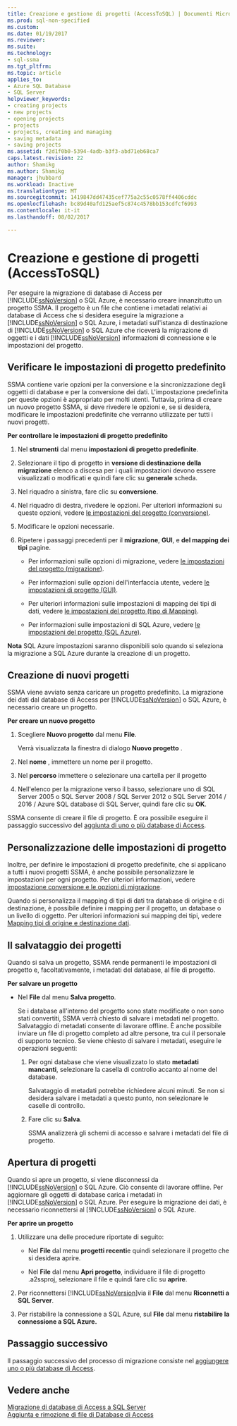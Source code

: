 ```yaml
---
title: Creazione e gestione di progetti (AccessToSQL) | Documenti Microsoft
ms.prod: sql-non-specified
ms.custom: 
ms.date: 01/19/2017
ms.reviewer: 
ms.suite: 
ms.technology:
- sql-ssma
ms.tgt_pltfrm: 
ms.topic: article
applies_to:
- Azure SQL Database
- SQL Server
helpviewer_keywords:
- creating projects
- new projects
- opening projects
- projects
- projects, creating and managing
- saving metadata
- saving projects
ms.assetid: f2d1f0b0-5394-4adb-b3f3-abd71eb68ca7
caps.latest.revision: 22
author: Shamikg
ms.author: Shamikg
manager: jhubbard
ms.workload: Inactive
ms.translationtype: MT
ms.sourcegitcommit: 1419847dd47435cef775a2c55c0578ff4406cddc
ms.openlocfilehash: bc89d40afd125aef5c874c4578bb153cdfcf6993
ms.contentlocale: it-it
ms.lasthandoff: 08/02/2017

---
```

# <a name="creating-and-managing-projects-accesstosql"></a>Creazione e gestione di progetti (AccessToSQL)
Per eseguire la migrazione di database di Access per [!INCLUDE[ssNoVersion](../../includes/ssnoversion_md.md)] o SQL Azure, è necessario creare innanzitutto un progetto SSMA. Il progetto è un file che contiene i metadati relativi ai database di Access che si desidera eseguire la migrazione a [!INCLUDE[ssNoVersion](../../includes/ssnoversion_md.md)] o SQL Azure, i metadati sull'istanza di destinazione di [!INCLUDE[ssNoVersion](../../includes/ssnoversion_md.md)] o SQL Azure che riceverà la migrazione di oggetti e i dati [!INCLUDE[ssNoVersion](../../includes/ssnoversion_md.md)] informazioni di connessione e le impostazioni del progetto.  
  
## <a name="reviewing-default-project-settings"></a>Verificare le impostazioni di progetto predefinito  
SSMA contiene varie opzioni per la conversione e la sincronizzazione degli oggetti di database e per la conversione dei dati. L'impostazione predefinita per queste opzioni è appropriato per molti utenti. Tuttavia, prima di creare un nuovo progetto SSMA, si deve rivedere le opzioni e, se si desidera, modificare le impostazioni predefinite che verranno utilizzate per tutti i nuovi progetti.  
  
**Per controllare le impostazioni di progetto predefinito**  
  
1.  Nel **strumenti** dal menu **impostazioni di progetto predefinite**.  
  
2.  Selezionare il tipo di progetto in **versione di destinazione della migrazione** elenco a discesa per i quali impostazioni devono essere visualizzati o modificati e quindi fare clic su **generale** scheda.  
  
3.  Nel riquadro a sinistra, fare clic su **conversione**.  
  
4.  Nel riquadro di destra, rivedere le opzioni. Per ulteriori informazioni su queste opzioni, vedere [le impostazioni del progetto (conversione)](http://msdn.microsoft.com/en-us/bcebc635-c638-4ddb-924c-b9ccfef86388).  
  
5.  Modificare le opzioni necessarie.  
  
6.  Ripetere i passaggi precedenti per il **migrazione**, **GUI**, e **del mapping dei tipi** pagine.  
  
    -   Per informazioni sulle opzioni di migrazione, vedere [le impostazioni del progetto (migrazione)](http://msdn.microsoft.com/en-us/4caebc9c-8680-4b99-a8fa-89c43161c95d).  
  
    -   Per informazioni sulle opzioni dell'interfaccia utente, vedere [le impostazioni di progetto (GUI)](http://msdn.microsoft.com/en-us/cf06baf1-8714-48a3-95dc-781f6ca53693).  
  
    -   Per ulteriori informazioni sulle impostazioni di mapping dei tipi di dati, vedere [le impostazioni del progetto (tipo di Mapping)](http://msdn.microsoft.com/en-us/b87b9683-abed-4677-8c50-18bdba704655).  
  
    -   Per informazioni sulle impostazioni di SQL Azure, vedere [le impostazioni del progetto (SQL Azure)](http://msdn.microsoft.com/en-us/bbb8a204-d0e4-4f0b-9709-271feb1f136e).  
  
**Nota** SQL Azure impostazioni saranno disponibili solo quando si seleziona la migrazione a SQL Azure durante la creazione di un progetto.  
  
## <a name="creating-new-projects"></a>Creazione di nuovi progetti  
SSMA viene avviato senza caricare un progetto predefinito. La migrazione dei dati dal database di Access per [!INCLUDE[ssNoVersion](../../includes/ssnoversion_md.md)] o SQL Azure, è necessario creare un progetto.  
  
**Per creare un nuovo progetto**  
  
1.  Scegliere **Nuovo progetto** dal menu **File**.  
  
    Verrà visualizzata la finestra di dialogo **Nuovo progetto** .  
  
2.  Nel **nome** , immettere un nome per il progetto.  
  
3.  Nel **percorso** immettere o selezionare una cartella per il progetto  
  
4.  Nell'elenco per la migrazione verso il basso, selezionare uno di SQL Server 2005 o SQL Server 2008 / SQL Server 2012 o SQL Server 2014 / 2016 / Azure SQL database di SQL Server, quindi fare clic su **OK**.  
  
SSMA consente di creare il file di progetto. È ora possibile eseguire il passaggio successivo del [aggiunta di uno o più database di Access](http://msdn.microsoft.com/en-us/e944c740-4c8a-4bc1-b0ed-be57bc06dced).  
  
## <a name="customizing-project-settings"></a>Personalizzazione delle impostazioni di progetto  
Inoltre, per definire le impostazioni di progetto predefinite, che si applicano a tutti i nuovi progetti SSMA, è anche possibile personalizzare le impostazioni per ogni progetto. Per ulteriori informazioni, vedere [impostazione conversione e le opzioni di migrazione](http://msdn.microsoft.com/en-us/0a7304df-2f35-4453-96ef-7ac83dea1167).  
  
Quando si personalizza il mapping di tipi di dati tra database di origine e di destinazione, è possibile definire i mapping per il progetto, un database o un livello di oggetto. Per ulteriori informazioni sui mapping dei tipi, vedere [Mapping tipi di origine e destinazione dati](http://msdn.microsoft.com/en-us/b362a075-16e7-423f-b63f-e1e9f02844a9).  
  
## <a name="saving-projects"></a>Il salvataggio dei progetti  
Quando si salva un progetto, SSMA rende permanenti le impostazioni di progetto e, facoltativamente, i metadati del database, al file di progetto.  
  
**Per salvare un progetto**  
  
-   Nel **File** dal menu **Salva progetto**.  
  
    Se i database all'interno del progetto sono state modificate o non sono stati convertiti, SSMA verrà chiesto di salvare i metadati nel progetto. Salvataggio di metadati consente di lavorare offline. È anche possibile inviare un file di progetto completo ad altre persone, tra cui il personale di supporto tecnico. Se viene chiesto di salvare i metadati, eseguire le operazioni seguenti:  
  
    1.  Per ogni database che viene visualizzato lo stato **metadati mancanti**, selezionare la casella di controllo accanto al nome del database.  
  
        Salvataggio di metadati potrebbe richiedere alcuni minuti. Se non si desidera salvare i metadati a questo punto, non selezionare le caselle di controllo.  
  
    2.  Fare clic su **Salva**.  
  
        SSMA analizzerà gli schemi di accesso e salvare i metadati del file di progetto.  
  
## <a name="opening-projects"></a>Apertura di progetti  
Quando si apre un progetto, si viene disconnessi da [!INCLUDE[ssNoVersion](../../includes/ssnoversion_md.md)] o SQL Azure. Ciò consente di lavorare offline. Per aggiornare gli oggetti di database carica i metadati in [!INCLUDE[ssNoVersion](../../includes/ssnoversion_md.md)] o SQL Azure. Per eseguire la migrazione dei dati, è necessario riconnettersi al [!INCLUDE[ssNoVersion](../../includes/ssnoversion_md.md)] o SQL Azure.  
  
**Per aprire un progetto**  
  
1.  Utilizzare una delle procedure riportate di seguito:  
  
    -   Nel **File** dal menu **progetti recenti**e quindi selezionare il progetto che si desidera aprire.  
  
    -   Nel **File** dal menu **Apri progetto**, individuare il file di progetto .a2ssproj, selezionare il file e quindi fare clic su **aprire**.  
  
2.  Per riconnettersi [!INCLUDE[ssNoVersion](../../includes/ssnoversion_md.md)]via il **File** dal menu **Riconnetti a SQL Server**.  
  
3.  Per ristabilire la connessione a SQL Azure, sul **File** dal menu **ristabilire la connessione a SQL Azure.**  
  
## <a name="next-step"></a>Passaggio successivo  
Il passaggio successivo del processo di migrazione consiste nel [aggiungere uno o più database di Access](http://msdn.microsoft.com/en-us/e944c740-4c8a-4bc1-b0ed-be57bc06dced).  
  
## <a name="see-also"></a>Vedere anche  
[Migrazione di database di Access a SQL Server](http://msdn.microsoft.com/en-us/76a3abcf-2998-4712-9490-fe8d872c89ca)  
[Aggiunta e rimozione di file di Database di Access](http://msdn.microsoft.com/en-us/e944c740-4c8a-4bc1-b0ed-be57bc06dced)  
  

